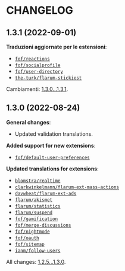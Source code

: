 CHANGELOG
=========


1.3.1 (2022-09-01)
------------------

**Traduzioni aggiornate per le estensioni**:

* [`fof/reactions`](https://github.com/FriendsOfFlarum/reactions)
* [`fof/socialprofile`](https://github.com/FriendsOfFlarum/socialprofile)
* [`fof/user-directory`](https://github.com/FriendsOfFlarum/user-directory)
* [`the-turk/flarum-stickiest`](https://github.com/the-turk/flarum-stickiest)


Cambiamenti: [1.3.0...1.3.1](https://github.com/flarum-lang/italian/compare/1.3.0...1.3.1).


1.3.0 (2022-08-24)
------------------

**General changes**:

* Updated validation translations.


**Added support for new extensions**:

* [`fof/default-user-preferences`](https://github.com/FriendsOfFlarum/default-user-preferences)


**Updated translations for extensions**:

* [`blomstra/realtime`](https://extiverse.com/extension/blomstra/realtime)
* [`clarkwinkelmann/flarum-ext-mass-actions`](https://github.com/clarkwinkelmann/flarum-ext-mass-actions)
* [`davwheat/flarum-ext-ads`](https://github.com/davwheat/flarum-ext-ads)
* [`flarum/akismet`](https://github.com/flarum/akismet)
* [`flarum/statistics`](https://github.com/flarum/statistics)
* [`flarum/suspend`](https://github.com/flarum/suspend)
* [`fof/gamification`](https://github.com/FriendsOfFlarum/gamification)
* [`fof/merge-discussions`](https://github.com/FriendsOfFlarum/merge-discussions)
* [`fof/nightmode`](https://github.com/FriendsOfFlarum/nightmode)
* [`fof/oauth`](https://github.com/FriendsOfFlarum/oauth)
* [`fof/sitemap`](https://github.com/FriendsOfFlarum/sitemap)
* [`ianm/follow-users`](https://github.com/imorland/follow-users)


All changes: [1.2.5...1.3.0](https://github.com/flarum-lang/italian/compare/1.2.5...1.3.0).


